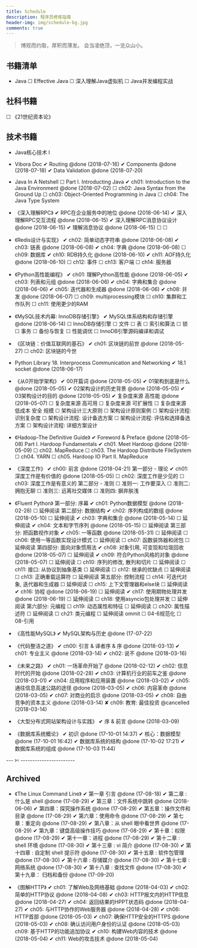 ```yaml
---
title: Schedule
description: 程序员修炼指南
header-img: img/schedule-bg.jpg
comments: true
---
```


> 博观而约取，厚积而薄发。
会当凌绝顶，一览众山小。

## 书籍清单
- Java
    ☐ Effective Java
    ☐ 深入理解Java虚拟机
    ☐ Java并发编程实战


## 社科书籍

☐ 《21世纪资本论》


## 技术书籍

- Java核心技术 I


- Vibora Doc
    ✔ Routing @done (2018-07-16)
    ✔ Components @done (2018-07-18)
    ✔ Data Validation @done (2018-07-20)


- Java In A Netshell
    ☐ Part I. Introducting Java
    ✔ ch01: Introduction to the Java Environment @done (2018-07-02)
    ☐ ch02: Java Syntax from the Ground Up
    ☐ ch03: Object-Oriented Programming in Java
    ☐ ch04: The Java Type System


- 《深入理解RPC》
    ✔ RPC在企业服务中的地位 @done (2018-06-14)
    ✔ 深入理解RPC交互流程 @done (2018-06-15)
    ✔ 深入理解RPC消息协议设计 @done (2018-06-15)
    ✔ 理解消息协议 @done (2018-06-15)
    ☐ 
    ☐ 


- 《Redis设计与实现》
    ✔ ch02: 简单动态字符串 @done (2018-06-08)
    ✔ ch03: 链表 @done (2018-06-08)
    ✔ ch04: 字典 @done (2018-06-08)
    ☐ ch09: 数据库
    ✔ ch10: RDB持久化 @done (2018-06-10)
    ✔ ch11: AOF持久化 @done (2018-06-10)
    ☐ ch12: 事件
    ☐ ch13: 客户端
    ☐ ch14: 服务器


- 《Python高性能编程》
    ✔ ch01: 理解Python高性能 @done (2018-06-05)
    ✔ ch03: 列表和元组 @done (2018-06-06)
    ✔ ch04: 字典和集合 @done (2018-06-06)
    ✔ ch05: 迭代器和生成器 @done (2018-06-06)
    ✔ ch08: 并发 @done (2018-06-07)
    ☐ ch09: multiprocessing模块
    ☐ ch10: 集群和工作队列
    ☐ ch11: 使用更少的RAM


- 《MySQL技术内幕: InnoDB存储引擎》
    ✔ MySQL体系结构和存储引擎 @done (2018-06-14)
    ☐ InnoDB存储引擎
    ☐ 文件
    ☐ 表
    ☐ 索引和算法
    ☐ 锁
    ☐ 事务
    ☐ 备份与恢复
    ☐ 性能调优
    ☐ InnoDB引擎源码编译和调试


- 《区块链：价值互联网的基石》
    ✔ ch01: 区块链的前世 @done (2018-05-27)
    ☐ ch02: 区块链的今世


- Python Library
    18. Interprocess Communication and Networking
    ✔ 18.1 socket @done (2018-06-17)

- 《从0开始学架构》
    ✔ 00开篇词 @done (2018-05-05)
    ✔ 01架构到底是什么 @done (2018-05-05)
    ✔ 02架构设计的历史背景 @done (2018-05-05)
    ✔ 03架构设计的目的 @done (2018-05-05)
    ✔ 复杂度来源 高性能 @done (2018-05-07)
    ☐ 复杂度来源 高可用
    ☐ 复杂度来源 可扩展性
    ☐ 复杂度来源 低成本 安全 规模
    ☐ 架构设计三大原则
    ☐ 架构设计原则案例
    ☐ 架构设计流程: 识别复杂度
    ☐ 架构设计流程: 设计备选方案
    ☐ 架构设计流程: 评估和选择备选方案
    ☐ 架构设计流程: 详细方案设计


- 《Hadoop-The Definitive Guide》
    ✔ Foreword & Preface @done (2018-05-08)
    Part I. Hardoop Fundamentals
    ✔ ch01. Meet Hardoop @done (2018-05-09)
    ☐ ch02. MapReduce
    ☐ ch03. The Hardoop Distribute FileSystem
    ☐ ch04. YARN
    ☐ ch05. Hardoop IO
    Part II. MapReduce


- 《深度工作》
    ✔ ch00: 前言 @done (2018-04-21)
    第一部分 - 理论
    ✔ ch01: 深度工作是有价值的 @done (2018-05-05)
    ☐ ch02: 深度工作是少见的
    ☐ ch03: 深度工作是有意义的
    第二部分 - 准则
    ☐ 准则一: 工作要深入
    ☐ 准则二: 拥抱无聊
    ☐ 准则三: 远离社交媒体
    ☐ 准则四: 摒弃肤浅


- 《Fluent Python》
    第一部分: 序幕
    ✔ ch01: Python数据模型 @done (2018-02-28)
    ☐ 延伸阅读
    第二部分: 数据结构
    ✔ ch02: 序列构成的数组 @done (2018-05-10)
    ☐ 延伸阅读
    ✔ ch03: 字典和集合 @done (2018-05-14)
    ☐ 延伸阅读
    ✔ ch04: 文本和字节序列 @done (2018-05-15)
    ☐ 延伸阅读
    第三部分: 把函数视作对象
    ✔ ch05: 一等函数 @done (2018-05-31)
    ☐ 延伸阅读
    ☐ ch06: 使用一等函数实现设计模式
    ☐ 延伸阅读
    ☐ ch07: 函数装饰器和闭包
    ☐ 延伸阅读
    第四部分: 面向对象惯用法
    ✔ ch08: 对象引用, 可变现和垃圾回收 @done (2018-05-07)
    ☐ 延伸阅读
    ✔ ch09: 符合Python风格的对象 @done (2018-05-07)
    ☐ 延伸阅读
    ☐ ch10: 序列的修改, 散列和切片
    ☐ 延伸阅读
    ☐ ch11: 接口: 从协议到抽象基类
    ☐ 延伸阅读
    ☐ ch12: 继承的优缺点
    ☐ 延伸阅读
    ☐ ch13: 正确重载运算符
    ☐ 延伸阅读
    第五部分: 控制流程
    ☐ ch14: 可迭代对象, 迭代器和生成器
    ☐ 延伸阅读
    ☐ ch15: 上下文管理器和else块
    ☐ 延伸阅读
    ✔ ch16: 协程 @done (2018-06-19)
    ☐ 延伸阅读
    ✔ ch17: 使用期物处理并发 @done (2018-06-19)
    ☐ 延伸阅读
    ☐ ch18: 使用asyncio包处理并发
    ☐ 延伸阅读
    第六部分: 元编程
    ☐ ch19: 动态属性和特征
    ☐ 延伸阅读
    ☐ ch20: 属性描述符
    ☐ 延伸阅读
    ☐ ch21: 类元编程
    ☐ 延伸阅读
    ommit
    ☐ 04-6规范化
    ☐ 08-引用


- 《高性能MySQL》
    ✔ MySQL架构与历史 @done (17-07-22)


- 《代码整洁之道》
    ✔ ch00: 引言 & 译者序 & 序 @done (2018-03-13)
    ✔ ch01: 专业主义 @done (2018-03-14)
    ✔ ch02: 说不 @done (2018-03-16)


- 《未来之路》
    ✔ ch01: 一场革命开始了 @done (2018-02-12)
    ✔ ch02: 信息时代的开始 @done (2018-02-28)
    ✔ ch03: 计算机行业的前车之鉴 @done (2018-03-01)
    ✔ ch04: 应用程序和应用装置 @done (2018-03-02)
    ✔ ch05: 通往信息高速公路的途径 @done (2018-03-05)
    ✔ ch06: 内容革命 @done (2018-03-05)
    ✔ ch07: 对商业的启示 @done (2018-03-05)
    ✔ ch08: 自由竞争的资本主义 @done (2018-03-14)
    ✘ ch09: 教育: 最佳投资 @cancelled (2018-03-14)


- 《大型分布式网站架构设计与实践》
    ✔ 序 & 前言 @done (2018-03-09)


- 《数据库系统概论》
    ✔ 初识 @done (17-10-01 14:37)
    ✔ 核心：数据模型 @done (17-10-01 16:42)
    ✔ 数据库系统的结构 @done (17-10-02 17:21)
    ✔ 数据库系统的组成 @done (17-10-03 11:44)


--- ✄ ----------------------- 
## Archived

- 《The Linux Command Line》
    ✔ 第一章 引言 @done (17-08-18)
    ✔ 第二章 : 什么是 shell @done (17-08-29)
    ✔ 第三章：文件系统中跳转 @done (2018-06-06)
    ✔ 第四章：探究操作系统 @done (17-08-29)
    ✔ 第五章：操作文件和目录 @done (17-08-29)
    ✔ 第六章：使用命令 @done (17-08-29)
    ✔ 第七章：重定向 @done (17-08-29)
    ✔ 第八章：从 shell 眼中看世界 @done (17-08-29)
    ✔ 第九章：键盘高级操作技巧 @done (17-08-29)
    ✔ 第十章：权限 @done (17-08-29)
    ✔ 第十一章：进程 @done (17-08-29)
    ✔ 第十二章 : shell 环境 @done (17-08-30)
    ✔ 第十三章 : vi 简介 @done (17-08-30)
    ✔ 第十四章 : 自定制 shell 提示符 @done (17-08-30)
    ✔ 第十五章 : 软件包管理 @done (17-08-30)
    ✔ 第十六章 : 存储媒介 @done (17-08-30)
    ✔ 第十七章 : 网络系统 @done (17-08-30)
    ✔ 第十八章 : 查找文件 @done (17-08-30)
    ✔ 第十九章： 归档和备份 @done (17-09-20)

- 《图解HTTP》
    ✔ ch01: 了解Web及网络基础 @done (2018-04-03)
    ✔ ch02: 简单的HTTP协议 @done (2018-04-08)
    ✔ ch03: HTTP报文内的HTTP信息 @done (2018-04-27)
    ✔ ch04: 返回结果的HPPT状态码 @done (2018-04-27)
    ✔ ch05: 与HTTP协作的Web服务器 @done (2018-04-28)
    ✔ ch06: HTTP首部 @done (2018-05-03)
    ✔ ch07: 确保HTTP安全的HTTPS @done (2018-05-03)
    ✔ ch08: 确认访问用户身份的认证 @done (2018-05-03)
    ch09: 基于HTTP的功能追加协议
    ✔ ch10: 构建Web内容的技术 @done (2018-05-04)
    ✔ ch11: Web的攻击技术 @done (2018-05-04)
